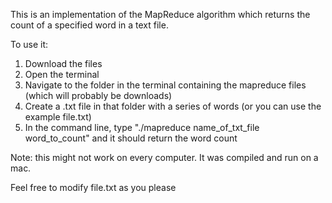 This is an implementation of the MapReduce algorithm which returns the count of a specified word in a text file. 

To use it:

1. Download the files
2. Open the terminal
3. Navigate to the folder in the terminal containing the mapreduce files (which will probably be downloads)
5. Create a .txt file in that folder with a series of words (or you can use the example file.txt)
6. In the command line, type "./mapreduce name_of_txt_file word_to_count" and it should return the word count

Note: this might not work on every computer. It was compiled and run on a mac. 

Feel free to modify file.txt as you please
